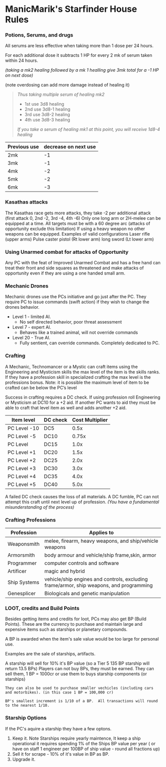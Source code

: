 # ManicMarik's Starfinder House Rules

### Potions, Serums, and drugs
All serums are less effective when taking more than 1 dose per 24 hours.

For each additional dose it subtracts 1 HP for every 2 mk of serum taken within 24 hours.

*(taking a mk2 healing followed by a mk 1 healling give 3mk total for a -1 HP on next dose)*

(note overdosing can add more damage instead of healing it)

>*Thus taking multiple serum of healing mk2*
>- 1st use     3d8 healing
>-   2nd use	  3d8-1 healing
>-   3rd use	  3d8-2 healing
>-   4th use	  3d8-3 healing
>
> *If you take a serum of healing mk1 at this point, you will receive 1d8-4 healing*

Previous use |  decrease on next use
-------------|-----------------------
2mk |-1
3mk |-1
4mk |-2
5mk |-2
6mk |-3

### Kasathas attacks
The Kasathas race gets more attacks, they take -2 per additional attack (first attack 0, 2nd -2, 3rd -4, 4th -6)
	Only one long arm or 2H-melee can be equipped at a time.  All targets must be with a 60 degree arc (attacks of opportunity exclude this limitation)
	If using a heavy weapon no other weapons can be equipped.
		Examples of valid configurations
			Laser rifle (upper arms)
			Pulse caster pistol (Rt lower arm)
			long sword (Lt lower arm)

### Using Unarmed combat for attacks of Opportunity
Any PC with the feat of Improved Unarmed Combat and has a free hand can treat their front and side squares as threatened and make attacks of opportunity even if they are using a one handed small arm.

### Mechanic Drones
Mechanic drones use the PCs initiative and go just after the PC.  They require PC to issue commands (swift action) if they wish to change the drones behavior.
* Level 1 - limited AI.
  * No self directed behavior, poor threat assessment
* Level 7 - expert AI.
  * Behaves like a trained animal, will not override commands
* Level 20  - True AI.
  * Fully sentient, can override commands.  Completely dedicated to PC. 

### Crafting
A Mechanic, Technomancer or a Mystic can craft items using the Engineering and Mysticism skills the max level of the item is the skills ranks.
	If they have a profession skill in specialized crafting the max level is the professions bonus.
	Note: it is possible the maximum level of item to be crafted can be below the PC’s level

Success in crafting requires a DC check.
If using profession roll Engineering or Mysticism at DC10 for a +2 aid.  If another PC wants to aid they must be able to craft that level item as well and adds another +2 aid.

	
Item level	 |	DC check	|	Cost Multiplier
-------------|--------------|------------------
PC Level -10 | DC5  | 0.5x
PC Level -5  | DC10 |0.75x
PC Level     | DC15 | 1.0x
PC Level +1  | DC20 | 1.5x
PC Level +2  | DC25 | 2.0x
PC Level +3  | DC30 | 3.0x
PC Level +4  | DC35 | 4.0x
PC Level +5  | DC40 | 5.0x

 A failed DC check causes the loss of all materials.  A DC fumble, PC can not attempt this craft until next level up of profession. *(You have a fundamental misunderstanding of the process)*

### Crafting Professions

Profession            |Applies to
 ---------------------|--------------------------------
Weaponsmith |melee, firearm, heavy weapons, and ship/vehicle weapons
Armorsmith |body armour and vehicle/ship frame,skin, armor
Programmer |computer controls and software
Artificer |magic and hybrid
Ship Systems |vehicle/ship engines and controls, excluding frame/armor, ship weapons, and programming
Genesplicer |Biologicals and genetic manipulation 

### LOOT, credits and Build Points
Besides getting items and credits for loot, PCs may also get BP (Build Points).  These are the currency to purchase and maintain large and expensive items such as starships or planetary compounds.

A BP is awarded when the item's sale value would be too large for personal use.

Examples are the sale of starships, artifacts.

A starship will sell for 10% it's BP value (so a Tier 5 135 BP starship will return 13.5 BPs)
	Players can not buy BPs, they must be earned.  They can sell them, 1 BP = 1000cr
	or use them to buys starship components (or starships)

	They can also be used to purchase smaller vechicles (including cars and motorbikes). (in this case 1 BP = 100,000 cr)

	BP's smallest increment is 1/10 of a BP.  All transactions will round to the nearest 1/10.

### Starship Options
If the PC's aquire a starship they have a few optons.
1.  Keep it.  Note Starships require yearly maintence,
It keep a ship operational it requires spending 1% of the Ships BP value per year ( or have on staff 1 engineer per 100BP of ship value - round all fractions up)
2.  Sell it for scrape - 10% of it's value in BP as BP.
3.  Upgrade it.  